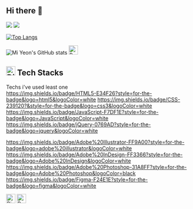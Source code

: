 ## Hi there 👋

<!--
**m1yeon/m1yeon** is a ✨ _special_ ✨ repository because its `README.md` (this file) appears on your GitHub profile.

Here are some ideas to get you started:

- 🔭 I’m currently working on ...
- 🌱 I’m currently learning ...
- 👯 I’m looking to collaborate on ...
- 🤔 I’m looking for help with ...
- 💬 Ask me about ...
- 📫 How to reach me: ...
- 😄 Pronouns: ...
- ⚡ Fun fact: ...
-->
<img src="https://capsule-render.vercel.app/api?type=waving&color=FF6464&height=120&section=header&text=텍스트&fontSize=16" />

<img src="https://capsule-render.vercel.app/api?type=waving&color=FF6464&height=120&section=footer&text=텍스트&fontSize=16" />

[![Top Langs](https://github-readme-stats.vercel.app/api/top-langs/?username=m1yeon)](https://github.com/anuraghazra/github-readme-stats)

![Mi Yeon's GitHub stats](https://github-readme-stats.vercel.app/api?username=m1yeon&hide=contribs,prs&show_icons=true&theme=graywhite)
<img src="https://raw.githubusercontent.com/Tarikul-Islam-Anik/Animated-Fluent-Emojis/master/Emojis/Animals/Rabbit%20Face.png" alt="Rabbit Face" width="25" height="25" />

## <img src="https://raw.githubusercontent.com/Tarikul-Islam-Anik/Animated-Fluent-Emojis/master/Emojis/Smilies/Dizzy.png" alt="Dizzy" width="25" height="25" /> Tech Stacks

Techs i've used least one <br/>
https://img.shields.io/badge/HTML5-E34F26?style=for-the-badge&logo=html5&logoColor=white
https://img.shields.io/badge/CSS-239120?&style=for-the-badge&logo=css3&logoColor=white
https://img.shields.io/badge/JavaScript-F7DF1E?style=for-the-badge&logo=JavaScript&logoColor=white
https://img.shields.io/badge/jQuery-0769AD?style=for-the-badge&logo=jquery&logoColor=white

https://img.shields.io/badge/Adobe%20Illustrator-FF9A00?style=for-the-badge&logo=adobe%20illustrator&logoColor=white
https://img.shields.io/badge/Adobe%20InDesign-FF3366?style=for-the-badge&logo=Adobe%20InDesign&logoColor=white
https://img.shields.io/badge/Adobe%20Photoshop-31A8FF?style=for-the-badge&logo=Adobe%20Photoshop&logoColor=black
https://img.shields.io/badge/Figma-F24E1E?style=for-the-badge&logo=figma&logoColor=white

<img src="https://raw.githubusercontent.com/Tarikul-Islam-Anik/Animated-Fluent-Emojis/master/Emojis/Smilies/Pink%20Heart.png" alt="Pink Heart" width="25" height="25" />

<img src="https://raw.githubusercontent.com/Tarikul-Islam-Anik/Animated-Fluent-Emojis/master/Emojis/Smilies/Revolving%20Hearts.png" alt="Revolving Hearts" width="25" height="25" />
